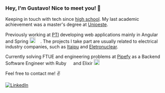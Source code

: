 ### Hey, I'm Gustavo! Nice to meet you! 👋

Keeping in touch with tech since [high school](https://foz.ifpr.edu.br/menu-de-cursos/tecnico-em-informatica/). My last academic achievement was a master's degree at [Unioeste](https://www5.unioeste.br/portalunioeste/pos/pgeec).

Previously working at [PTI](https://www.pti.org.br/) developing web applications mainly in Angular <img src="https://emojis.slackmojis.com/emojis/images/1620759626/38068/angular.png" width="15"/> and Spring <img src="https://emojis.slackmojis.com/emojis/images/1450733280/232/java.png" width="18"/><img src="https://emojis.slackmojis.com/emojis/images/1536564975/4642/spring.png?1536564975" width="16"/>. The projects I take part are usually related to electrical industry companies, such as [Itaipu](https://www.itaipu.gov.br/) and [Eletronuclear](https://www.eletronuclear.gov.br/).

Currently solving FTUE and engineering problems at [Pipefy](pipefy.com) as a Backend Software Engineer with Ruby <img src="https://emojis.slackmojis.com/emojis/images/1450319445/31/ruby.png?1450319445" width="14"/> and Elixir <img src="https://emojis.slackmojis.com/emojis/images/1486667989/1714/elixir.png?1486667989" width="18"/>

Feel free to contact me! :v:

[![LinkedIn](https://img.shields.io/badge/Linkedin-gray?logo=linkedin)](https://www.linkedin.com/in/guustavov)

<!--
**guustavov/guustavov** is a ✨ _special_ ✨ repository because its `README.md` (this file) appears on your GitHub profile.

Here are some ideas to get you started:

- 🔭 I’m currently working on ...
- 🌱 I’m currently learning ...
- 👯 I’m looking to collaborate on ...
- 🤔 I’m looking for help with ...
- 💬 Ask me about ...
- 📫 How to reach me: ...
- 😄 Pronouns: ...
- ⚡ Fun fact: ...
-->
